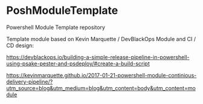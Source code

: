 # PoshModuleTemplate
Powershell Module Template repository

Template module based on Kevin Marquette / DevBlackOps Module and CI / CD design:

https://devblackops.io/building-a-simple-release-pipeline-in-powershell-using-psake-pester-and-psdeploy/#create-a-build-script


https://kevinmarquette.github.io/2017-01-21-powershell-module-continious-delivery-pipeline/?utm_source=blog&utm_medium=blog&utm_content=body&utm_content=module

